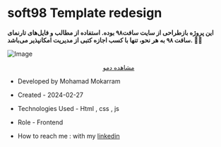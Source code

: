 # soft98 Template redesign

**این پروژه بازطراحی از سایت سافت۹۸ بوده. استفاده از مطالب و فایل‌های تارنمای سافت ٩٨ به هر نحو، تنها با کسب اجازه کتبی از مدیریت امکانپذیر می‌باشد. 🙏🏻**

![Image](https://github.com/user-attachments/assets/be1bc7d8-8d64-4016-9f58-f418b7fa7114)

<p align="center">
  <a href="https://mohamadmokarram.github.io/soft98/" target="_blank">مشاهده دمو</a>
</p>

- Developed by Mohamad Mokarram

- Created - 2024-02-27

- Technologies Used - Html , css , js

- Role - Frontend

- How to reach me : with my [linkedin](https://www.linkedin.com/in/mohamad-mokaram-05b873200/)
